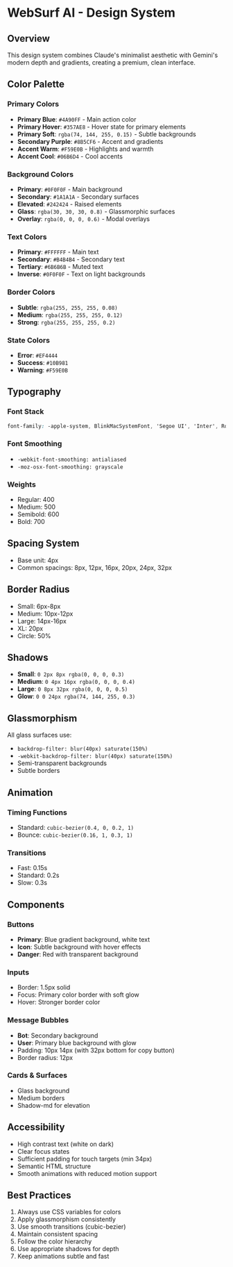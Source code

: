 # WebSurf AI - Design System

## Overview
This design system combines Claude's minimalist aesthetic with Gemini's modern depth and gradients, creating a premium, clean interface.

## Color Palette

### Primary Colors
- **Primary Blue**: `#4A90FF` - Main action color
- **Primary Hover**: `#357AE8` - Hover state for primary elements
- **Primary Soft**: `rgba(74, 144, 255, 0.15)` - Subtle backgrounds
- **Secondary Purple**: `#8B5CF6` - Accent and gradients
- **Accent Warm**: `#F59E0B` - Highlights and warmth
- **Accent Cool**: `#06B6D4` - Cool accents

### Background Colors
- **Primary**: `#0F0F0F` - Main background
- **Secondary**: `#1A1A1A` - Secondary surfaces
- **Elevated**: `#242424` - Raised elements
- **Glass**: `rgba(30, 30, 30, 0.8)` - Glassmorphic surfaces
- **Overlay**: `rgba(0, 0, 0, 0.6)` - Modal overlays

### Text Colors
- **Primary**: `#FFFFFF` - Main text
- **Secondary**: `#B4B4B4` - Secondary text
- **Tertiary**: `#6B6B6B` - Muted text
- **Inverse**: `#0F0F0F` - Text on light backgrounds

### Border Colors
- **Subtle**: `rgba(255, 255, 255, 0.08)`
- **Medium**: `rgba(255, 255, 255, 0.12)`
- **Strong**: `rgba(255, 255, 255, 0.2)`

### State Colors
- **Error**: `#EF4444`
- **Success**: `#10B981`
- **Warning**: `#F59E0B`

## Typography

### Font Stack
```css
font-family: -apple-system, BlinkMacSystemFont, 'Segoe UI', 'Inter', Roboto, sans-serif;
```

### Font Smoothing
- `-webkit-font-smoothing: antialiased`
- `-moz-osx-font-smoothing: grayscale`

### Weights
- Regular: 400
- Medium: 500
- Semibold: 600
- Bold: 700

## Spacing System
- Base unit: 4px
- Common spacings: 8px, 12px, 16px, 20px, 24px, 32px

## Border Radius
- Small: 6px-8px
- Medium: 10px-12px
- Large: 14px-16px
- XL: 20px
- Circle: 50%

## Shadows
- **Small**: `0 2px 8px rgba(0, 0, 0, 0.3)`
- **Medium**: `0 4px 16px rgba(0, 0, 0, 0.4)`
- **Large**: `0 8px 32px rgba(0, 0, 0, 0.5)`
- **Glow**: `0 0 24px rgba(74, 144, 255, 0.3)`

## Glassmorphism
All glass surfaces use:
- `backdrop-filter: blur(40px) saturate(150%)`
- `-webkit-backdrop-filter: blur(40px) saturate(150%)`
- Semi-transparent backgrounds
- Subtle borders

## Animation
### Timing Functions
- Standard: `cubic-bezier(0.4, 0, 0.2, 1)`
- Bounce: `cubic-bezier(0.16, 1, 0.3, 1)`

### Transitions
- Fast: 0.15s
- Standard: 0.2s
- Slow: 0.3s

## Components

### Buttons
- **Primary**: Blue gradient background, white text
- **Icon**: Subtle background with hover effects
- **Danger**: Red with transparent background

### Inputs
- Border: 1.5px solid
- Focus: Primary color border with soft glow
- Hover: Stronger border color

### Message Bubbles
- **Bot**: Secondary background
- **User**: Primary blue background with glow
- Padding: 10px 14px (with 32px bottom for copy button)
- Border radius: 12px

### Cards & Surfaces
- Glass background
- Medium borders
- Shadow-md for elevation

## Accessibility
- High contrast text (white on dark)
- Clear focus states
- Sufficient padding for touch targets (min 34px)
- Semantic HTML structure
- Smooth animations with reduced motion support

## Best Practices
1. Always use CSS variables for colors
2. Apply glassmorphism consistently
3. Use smooth transitions (cubic-bezier)
4. Maintain consistent spacing
5. Follow the color hierarchy
6. Use appropriate shadows for depth
7. Keep animations subtle and fast
